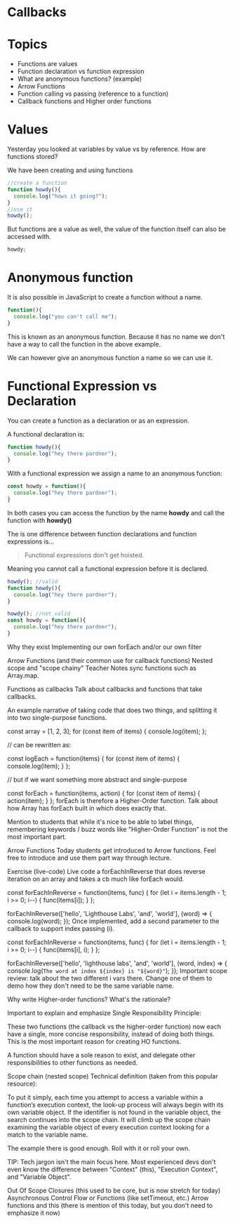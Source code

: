 # Callbacks



# Topics
- Functions are values
- Function declaration vs function expression
- What are anonymous functions? (example)
- Arrow Functions
- Function calling vs passing (reference to a function)
- Callback functions and Higher order functions

# Values
Yesterday you looked at variables by value vs by reference. 
How are functions stored?

We have been creating and using functions
```javascript
//create a function
function howdy(){
  console.log("hows it going?");
}
//use it
howdy();
```
But functions are a value as well, the value of the function itself can also be accessed with.
```javascript
howdy;
```

# Anonymous function

It is also possible in JavaScript to create a function without a name. 

```javascript
function(){
  console.log("you can't call me");
}
```
This is known as an anonymous function. 
Because it has no name we don't have a way to call the function in the above example. 

We can however give an anonymous function a name so we can use it. 

# Functional Expression vs Declaration
You can create a function as a declaration or as an expression.

A functional declaration is:
```javascript
function howdy(){
  console.log("hey there pardner");
}
```
With a functional expression we assign a name to an anonymous function:

```javascript
const howdy = function(){
  console.log("hey there pardner");
}
```
In both cases you can access the function by the name __howdy__ and call the function with __howdy()__

The is one difference between function declarations and function expressions is...

>Functional expressions don't get hoisted.

  Meaning you cannot call a functional expression before it is declared. 

```javascript
howdy(); //valid
function howdy(){
  console.log("hey there pardner");
}
```

```javascript
howdy(); //not valid
const howdy = function(){
  console.log("hey there pardner");
}
```


Why they exist
Implementing our own forEach and/or our own filter

Arrow Functions (and their common use for callback functions)
Nested scope and "scope chainy"
Teacher Notes
sync functions such as Array.map.

Functions as callbacks
Talk about callbacks and functions that take callbacks.

An example narrative of taking code that does two things, and splitting it into two single-purpose functions.

const array = [1, 2, 3];
for (const item of items) {
  console.log(item);
};

// can be rewritten as:

const logEach = function(items) {
  for (const item of items) {
    console.log(item);
  }
};

// but if we want something more abstract and single-purpose

const forEach = function(items, action) {
  for (const item of items) {
    action(item);
  }
};
forEach is therefore a Higher-Order function. Talk about how Array has forEach built in which does exactly that.


Mention to students that while it's nice to be able to label things, remembering keywords / buzz words like "Higher-Order Function" is not the most important part.

Arrow Functions
Today students get introduced to Arrow functions. Feel free to introduce and use them part way through lecture.

Exercise (live-code)
Live code a forEachInReverse that does reverse iteration on an array and takes a cb much like forEach would.

const forEachInReverse = function(items, func) {
  for (let i = items.length - 1; i >= 0; i--) {
    func(items[i]);
  }
};

forEachInReverse(['hello', 'Lighthouse Labs', 'and', 'world'], (word) => {
  console.log(word);
});
Once implemented, add a second parameter to the callback to support index passing (i).

const forEachInReverse = function(items, func) {
  for (let i = items.length - 1; i >= 0; i--) {
    func(items[i], i);
  }
};

forEachInReverse(['hello', 'lighthouse labs', 'and', 'world'], (word, index) => {
  console.log(`The word at index ${index} is "${word}"`);
});
Important scope review: talk about the two different i vars there. Change one of them to demo how they don't need to be the same variable name.

Why write Higher-order functions? What's the rationale?

Important to explain and emphasize Single Responsibility Principle:

These two functions (the callback vs the higher-order function) now each have a single, more concise responsibility, instead of doing both things. This is the most important reason for creating HO functions.

A function should have a sole reason to exist, and delegate other responsibilities to other functions as needed.

Scope chain (nested scope)
Technical definition (taken from this popular resource):

To put it simply, each time you attempt to access a variable within a function’s execution context, the look-up process will always begin with its own variable object. If the identifier is not found in the variable object, the search continues into the scope chain. It will climb up the scope chain examining the variable object of every execution context looking for a match to the variable name.

The example there is good enough. Roll with it or roll your own.

TIP: Tech jargon isn't the main focus here. Most experienced devs don't even know the difference between "Context" (this), "Execution Context", and "Variable Object".

Out Of Scope
Closures (this used to be core, but is now stretch for today)
Asynchronous Control Flow or Functions (like setTimeout, etc.)
Arrow functions and this (there is mention of this today, but you don't need to emphasize it now)